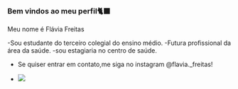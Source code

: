 ### Bem vindos ao meu perfil🐈‍⬛

Meu nome é Flávia Freitas

-Sou estudante do terceiro colegial do ensino médio.
-Futura profissional da área da saúde.
-sou estagiaria no centro de saúde.

- Se quiser entrar em contato,me siga no instagram @flavia._freitas!



- ![](https://media1.tenor.com/m/zqKPICQxecEAAAAC/dog.gif)
